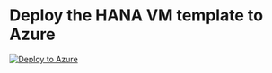 # Deploy the HANA VM template to Azure
[![Deploy to Azure](https://azuredeploy.net/deploybutton.png)](https://azuredeploy.net/?repository=https://github.com/dohughes-msft/sap)
